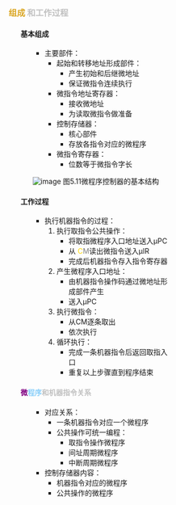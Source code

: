<div style="float: left; width: 64%; padding: 1%;">

### <span style="color: Goldenrod;">组成</span> <span style="color: silver;">和工作过程  

<ul>

#### 基本组成

<ul>

- 主要部件：
  - 起始和转移地址形成部件：
    - 产生初始和后继微地址
    - 保证微指令连续执行
  - 微指令地址寄存器：
    - 接收微地址
    - 为读取微指令做准备
  - 控制存储器：
    - 核心部件
    - 存放各指令对应的微程序
  - 微指令寄存器：
    - 位数等于微指令字长

![image](https://bluejedis.github.io/picx-images-hosting/test/image.86tph81sgb.webp) 
图5.11微程序控制器的基本结构  

</ul>

#### 工作过程

<ul>

- 执行机器指令的过程：
  1. 执行取指令公共操作：
     - 将取指微程序入口地址送入μPC
     - 从 <span style="color: Gold;">C</span><span style="color: gray;">M</span>读出微指令送入μIR
     - 完成后机器指令存入指令寄存器
  2. 产生微程序入口地址：
     - 由机器指令操作码通过微地址形成部件产生
     - 送入μPC
  3. 执行微指令：
     - 从CM逐条取出
     - 依次执行
  4. 循环执行：
     - 完成一条机器指令后返回取指入口
     - 重复以上步骤直到程序结束


</ul>

####  <span style="color: silver;"><span style="color: purple;">微</span><span style="color: LightSkyBlue;">程序</span>和机器指令关系

<ul>

- 对应关系：
  - 一条机器指令对应一个微程序
  - 公共操作可统一编程：
    - 取指令操作微程序
    - 间址周期微程序
    - 中断周期微程序
- 控制存储器内容：
  - 机器指令对应的微程序
  - 公共操作的微程序
</ul>

</ul>
</div>
<div style="float: right; width: 26%; padding: 1%;">

</div>
<div style="clear: both;"></div>
